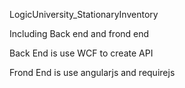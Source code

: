 LogicUniversity_StationaryInventory

Including Back end and frond end 

Back End is use WCF to create API

Frond End is use angularjs and requirejs
